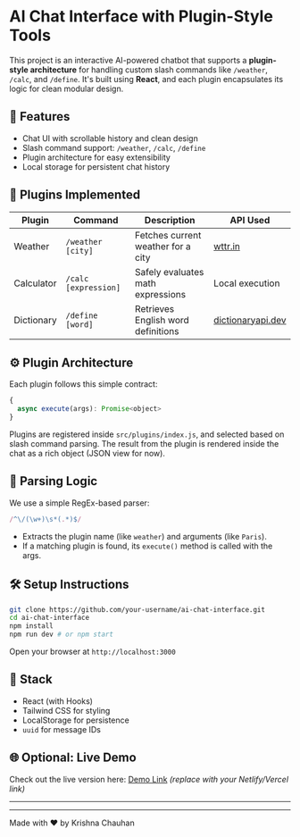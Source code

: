 # AI Chat Interface with Plugin-Style Tools

This project is an interactive AI-powered chatbot that supports a **plugin-style architecture** for handling custom slash commands like `/weather`, `/calc`, and `/define`. It's built using **React**, and each plugin encapsulates its logic for clean modular design.

## 🚀 Features
- Chat UI with scrollable history and clean design
- Slash command support: `/weather`, `/calc`, `/define`
- Plugin architecture for easy extensibility
- Local storage for persistent chat history

## 🧠 Plugins Implemented
| Plugin | Command | Description | API Used |
|--------|---------|-------------|-----------|
| Weather | `/weather [city]` | Fetches current weather for a city | [wttr.in](https://wttr.in) |
| Calculator | `/calc [expression]` | Safely evaluates math expressions | Local execution |
| Dictionary | `/define [word]` | Retrieves English word definitions | [dictionaryapi.dev](https://dictionaryapi.dev/) |

## ⚙️ Plugin Architecture
Each plugin follows this simple contract:
```js
{
  async execute(args): Promise<object>
}
```
Plugins are registered inside `src/plugins/index.js`, and selected based on slash command parsing. The result from the plugin is rendered inside the chat as a rich object (JSON view for now).

## 🧾 Parsing Logic
We use a simple RegEx-based parser:
```js
/^\/(\w+)\s*(.*)$/
```
- Extracts the plugin name (like `weather`) and arguments (like `Paris`).
- If a matching plugin is found, its `execute()` method is called with the args.

## 🛠 Setup Instructions
```bash
git clone https://github.com/your-username/ai-chat-interface.git
cd ai-chat-interface
npm install
npm run dev # or npm start
```
Open your browser at `http://localhost:3000`

## 🔧 Stack
- React (with Hooks)
- Tailwind CSS for styling
- LocalStorage for persistence
- `uuid` for message IDs

## 🌐 Optional: Live Demo
Check out the live version here: [Demo Link](https://your-demo-site.com) *(replace with your Netlify/Vercel link)*

---

---

Made with ❤️ by Krishna Chauhan